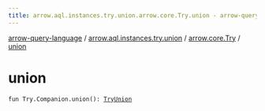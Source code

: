 ```yaml
---
title: arrow.aql.instances.try.union.arrow.core.Try.union - arrow-query-language
---
```


[arrow-query-language](../../index.html) / [arrow.aql.instances.try.union](../index.html) / [arrow.core.Try](index.html) / [union](./union.html)

# union

`fun Try.Companion.union(): `[`TryUnion`](../../arrow.aql.instances/-try-union/index.html)